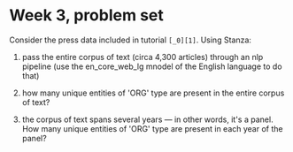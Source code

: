Week 3, problem set
===================

Consider the press data included in tutorial `[_0][1]`. Using Stanza:

1. pass the entire corpus of text (circa 4,300 articles) through an nlp pipeline (use 
   the en_core_web_lg mnodel of the English language to do that)
2. how many unique entities of 'ORG' type are present in the entire corpus of text?
3. the corpus of text spans several years ― in other words, it's a panel. How  many 
   unique entities of 'ORG' type are present in each year of the panel?

    [1]: https://github.com/simoneSantoni/applied-NLP-smm694/tree/master/tutorials/_0
